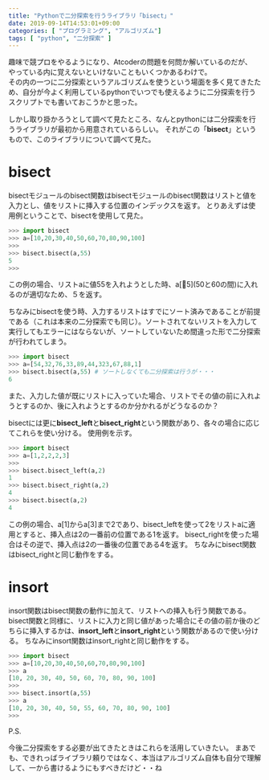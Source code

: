 ```yaml
---
title: "Pythonで二分探索を行うライブラリ「bisect」"
date: 2019-09-14T14:53:01+09:00
categories: [ "プログラミング", "アルゴリズム"]
tags: [ "python", "二分探索" ]
---
```


趣味で競プロをやるようになり、Atcoderの問題を何問か解いているのだが、  
やっている内に覚えないといけないこともいくつかあるわけで。<br>
その内の一つに二分探索というアルゴリズムを使うという場面を多く見てきたため、自分が今よく利用しているpythonでいつでも使えるように二分探索を行うスクリプトでも書いておこうかと思った。

しかし取り掛かろうとして調べて見たところ、なんとpythonには二分探索を行うライブラリが最初から用意されているらしい。
それがこの「**bisect**」というもので、このライブラリについて調べて見た。

# bisect

bisectモジュールのbisect関数はbisectモジュールのbisect関数はリストと値を入力とし、値をリストに挿入する位置のインデックスを返す。
とりあえずは使用例ということで、bisectを使用して見た。

```python
>>> import bisect
>>> a=[10,20,30,40,50,60,70,80,90,100]
>>> 
>>> bisect.bisect(a,55)
5
>>> 
```
この例の場合、リストaに値55を入れようとした時、a\[5\](50と60の間)に入れるのが適切なため、５を返す。

ちなみにbisectを使う時、入力するリストはすでにソート済みであることが前提である（これは本来の二分探索でも同じ）。ソートされてないリストを入力して実行してもエラーにはならないが、ソートしていないため間違った形で二分探索が行われてしまう。
```python
>>> import bisect
>>> a=[54,32,76,33,89,44,323,67,88,1]
>>> bisect.bisect(a,55) # ソートしなくても二分探索は行うが・・・
6
```

また、入力した値が既にリストに入っていた場合、リストでその値の前に入れようとするのか、後に入れようとするのか分かれるがどうなるのか？

bisectには更に**bisect_left**と**bisect_right**という関数があり、各々の場合に応じてこれらを使い分ける。
使用例を示す。
```python
>>> import bisect
>>> a=[1,2,2,2,3]
>>> 
>>> bisect.bisect_left(a,2)
1
>>> bisect.bisect_right(a,2)
4
>>> bisect.bisect(a,2)
4
```
この例の場合、a\[1\]からa\[3\]まで2であり、bisect_leftを使って2をリストaに適用とすると、挿入点は2の一番前の位置である1を返す。
bisect_rightを使った場合はその逆で、挿入点は2の一番後の位置である4を返す。
ちなみにbisect関数はbisect_rightと同じ動作をする。

# insort

insort関数はbisect関数の動作に加えて、リストへの挿入も行う関数である。
bisect関数と同様に、リストに入力と同じ値があった場合にその値の前か後のどちらに挿入するかは、**insort_left**と**insort_right**という関数があるので使い分ける。
ちなみにinsort関数はinsort_rightと同じ動作をする。

```python
>>> import bisect
>>> a=[10,20,30,40,50,60,70,80,90,100]
>>> a
[10, 20, 30, 40, 50, 60, 70, 80, 90, 100]
>>> 
>>> bisect.insort(a,55)
>>> a
[10, 20, 30, 40, 50, 55, 60, 70, 80, 90, 100]
>>> 
```


P.S.


今後二分探索をする必要が出てきたときはこれらを活用していきたい。
まあでも、できれっばライブラリ頼りではなく、本当はアルゴリズム自体も自分で理解して、一から書けるようにもすべきだけど・・ね
